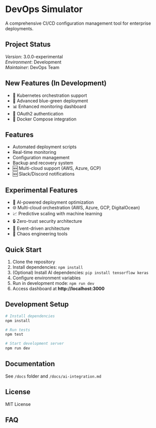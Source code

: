 # DevOps Simulator

A comprehensive CI/CD configuration management tool for enterprise deployments.

## Project Status
*Version*: 3.0.0-experimental  
*Environment*: Development  
*Maintainer*: DevOps Team  

## New Features (In Development)
- 🚀 Kubernetes orchestration support  
- 🔄 Advanced blue-green deployment  
- 📊 Enhanced monitoring dashboard  
- 🔐 OAuth2 authentication  
- 🐳 Docker Compose integration  

## Features
- Automated deployment scripts  
- Real-time monitoring  
- Configuration management  
- Backup and recovery system  
- 🆕 Multi-cloud support (AWS, Azure, GCP)  
- 🆕 Slack/Discord notifications  

## Experimental Features
- 🤖 AI-powered deployment optimization  
- 🌐 Multi-cloud orchestration (AWS, Azure, GCP, DigitalOcean)  
- 📈 Predictive scaling with machine learning  
- 🔒 Zero-trust security architecture  
- 🌊 Event-driven architecture  
- 🎯 Chaos engineering tools  

## Quick Start
1. Clone the repository  
2. Install dependencies: `npm install`  
3. (Optional) Install AI dependencies: `pip install tensorflow keras`  
4. Configure environment variables  
5. Run in development mode: `npm run dev`  
6. Access dashboard at **http://localhost:3000**

## Development Setup
```bash
# Install dependencies
npm install

# Run tests
npm test

# Start development server
npm run dev
```

## Documentation
See `/docs` folder and `/docs/ai-integration.md`

## License
MIT License
## FAQ
